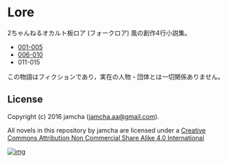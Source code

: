 # Lore

2ちゃんねるオカルト板ロア (フォークロア) 風の創作4行小説集。

-   [001-005](./articles/001-005.md)
-   [006-010](./articles/006-010.md)
-   011-015

この物語はフィクションであり，実在の人物・団体とは一切関係ありません。

## License

Copyright (c) 2016 jamcha (jamcha.aa@gmail.com).

All novels in this repository by jamcha are licensed under a [Creative Commons Attribution Non Commercial Share Alike 4.0 International](http://creativecommons.org/licenses/by-nc-sa/4.0/deed)

[![img](http://i.creativecommons.org/l/by-nc-sa/3.0/80x15.png)](http://creativecommons.org/licenses/by-nc-sa/4.0/deed)